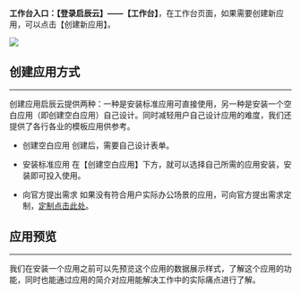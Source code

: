 **工作台入口：【登录启辰云】——【工作台】**，在工作台页面，如果需要创建新应用，可以点击【创建新应用】。

![](../img/4-1-4i1.png)<br/>

## 创建应用方式
---
创建应用启辰云提供两种：一种是安装标准应用可直接使用，另一种是安装一个空白应用（即创建空白应用）自己设计。同时减轻用户自己设计应用的难度，我们还提供了各行各业的模板应用供参考。
<!-- ![](../img/4-1-4i2.png)<br/> -->

* 创建空白应用
创建后，需要自己设计表单。

* 安装标准应用
在【创建空白应用】下方，就可以选择自己所需的应用安装，安装即可投入使用。

* 向官方提出需求
如果没有符合用户实际办公场景的应用，可向官方提出需求定制，[定制点击此处](https://fast.qichenyun.com/f/54c0e0046f99414b958b0790)。

## 应用预览
---
我们在安装一个应用之前可以先预览这个应用的数据展示样式，了解这个应用的功能，同时也能通过应用的简介对应用能解决工作中的实际痛点进行了解。

<!-- ![](../img/4-1-4i3.gif)<br/> -->
